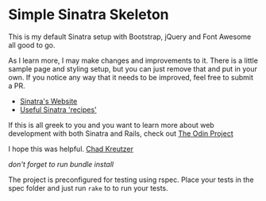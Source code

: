 # Simple Sinatra Skeleton

This is my default Sinatra setup with Bootstrap, jQuery and Font Awesome all
good to go.

As I learn more, I may make changes and improvements to it. There is a little
sample page and styling setup, but you can just remove that and put in your
own. If you notice any way that it needs to be improved, feel free to submit a
PR.

* [Sinatra's Website](http://www.sinatrarb.com/)
* [Useful Sinatra 'recipes'](http://recipes.sinatrarb.com/)

If this is all greek to you and you want to learn more about web development
with both Sinatra and Rails, check out
[The Odin Project](http://www.theodinproject.com/home)

I hope this was helpful.
[Chad Kreutzer](http://www.chadkreutzer.com/)

*don't forget to run bundle install*

The project is preconfigured for testing using rspec. Place your tests in the
spec folder and just run `rake` to to run your tests.
